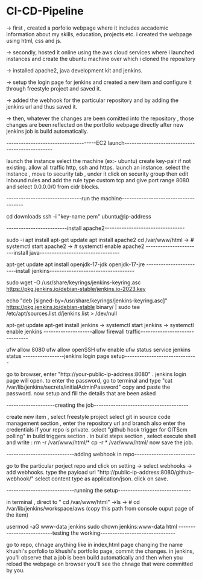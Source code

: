 # CI-CD-Pipeline
-> first , created a porfolio webpage where it includes accademic information about my skills, education, projects etc. i created the webpage using html, css and js.

-> secondly, hosted it online using the aws cloud services where i launched instances and create the ubuntu machine over which i cloned the repository

-> installed apache2, java development kit and jenkins.

-> setup the login page for jenkins and created a new item and configure it through freestyle project and saved it.

-> added the webhook for the particular repository and by adding the jenkins url and thus saved it.

-> then, whatever the changes are been comitted into the repository , those changes are been reflected on the portfolio webpage directly after new jenkins job is build automatically.

-------------------------------------EC2 launch------------------------------------------------

launch the instance select the machine (ex:- ubuntu) create key-pair if not existing. allow all traffic http, ssh and https. launch an instance. select the instance , move to security tab , under it click on security group then edit inbound rules and add the rule type custom tcp and give port range 8080 and select 0.0.0.0/0 from cidr blocks.

-------------------------------run the machine-------------------------------------

cd downloads ssh -i "key-name.pem" ubuntu@ip-address

-------------------------install apache2---------------------------------

sudo -i
apt install
apt-get update
apt install apache2
cd /var/www/html -> # systemctl start apache2 -> # systemctl enable apache2
-----------------------install java---------------------------------

apt-get update
apt install openjdk-17-jdk openjdk-17-jre
------------------------install jenkins-----------------------------------

sudo wget -O /usr/share/keyrings/jenkins-keyring.asc \
https://pkg.jenkins.io/debian-stable/jenkins.io-2023.key

echo "deb [signed-by=/usr/share/keyrings/jenkins-keyring.asc]" \
https://pkg.jenkins.io/debian-stable binary/ | sudo tee
/etc/apt/sources.list.d/jenkins.list > /dev/null

apt-get update
apt-get install jenkins -> systemctl start jenkins -> systemctl enable jenkins
--------------------allow firewall traffic-------------------------------

ufw allow 8080
ufw allow openSSH
ufw enable
ufw status
service jenkins status
-----------------jenkins login page setup------------------------------

go to browser, enter "http://your-public-ip-address:8080" . jenkins login page will open. to enter the password, go to terminal and type "cat /var/lib/jenkins/secrets/initialAdminPassword" copy and paste the password. now setup and fill the details that are been asked

--------------------creating the job---------------------------------------

create new item , select freestyle project select git in source code management section , enter the repository url and branch also enter the credentials if your repo is private. select "github hook trigger for GITScm polling" in build triggers section . in build steps section , select execute shell and write :
rm -r /var/www/html/* cp -r * /var/www/html/ now save the job.

----------------------------adding webhook in repo-------------------------

go to the particular porject repo and click on setting -> select webhooks -> add webhooks. type the payload url "http://public-ip-address:8080/github-webhook/" select content type as application/json. click on save.

----------------------------running the setup------------------------------

in terminal , direct to " cd /var/www/html" ->ls -> # cd /var/lib/jenkins/workspace/aws (copy this path from console ouput page of the item)

usermod -aG www-data jenkins
sudo chown jenkins:www-data html
--------------------------testing the working-------------------------------

go to repo, chnage anything like in index,html page changing the name khushi's porfolio to khushi's portfolio page, commit the changes. in jenkins, you'll observe that a job is been build automatically and then when you reload the webpage on browser you'll see the chnage that were committed by you.
